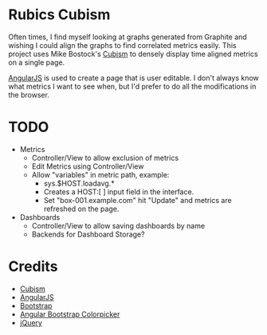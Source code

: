 # Rubics Cubism #

Often times, I find myself looking at graphs generated from Graphite and
wishing I could align the graphs to find correlated metrics easily.  This
project uses Mike Bostock's [Cubism](https://square.github.io/cubism/) to
densely display time aligned metrics on a single page.

[AngularJS](http://angularjs.org) is used to create a page that is user
editable.  I don't always know what metrics I want to see when, but I'd prefer
to do all the modifications in the browser.

# TODO #

* Metrics
  * Controller/View to allow exclusion of metrics
  * Edit Metrics using Controller/View
  * Allow "variables" in metric path, example:
    * sys.$HOST.loadavg.\*
    * Creates a HOST:[     ] input field in the interface.
    * Set "box-001.example.com" hit "Update" and metrics
      are refreshed on the page.
* Dashboards
  * Controller/View to allow saving dashboards by name
  * Backends for Dashboard Storage?

# Credits #
 * [Cubism](https://square.github.io/cubism/)
 * [AngularJS](http://angularjs.org)
 * [Bootstrap](http://getbootstrap.com)
 * [Angular Bootstrap Colorpicker](https://github.com/buberdds/angular-bootstrap-colorpicker)
 * [jQuery](http://jquery.org)

